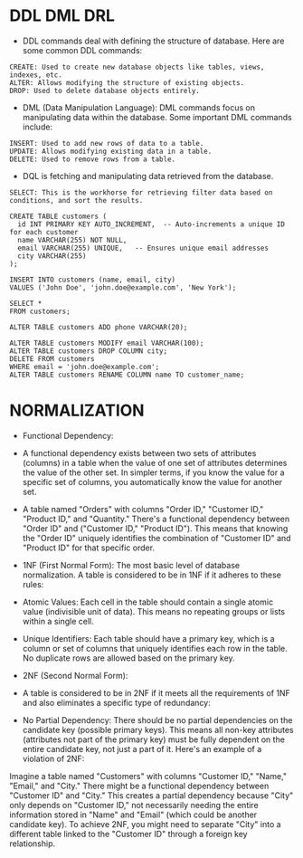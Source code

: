 # DDL DML DRL

* DDL commands deal with defining the structure of database. Here are some common DDL commands:
```
CREATE: Used to create new database objects like tables, views, indexes, etc.
ALTER: Allows modifying the structure of existing objects.
DROP: Used to delete database objects entirely.
```
* DML (Data Manipulation Language): DML commands focus on manipulating data within the database. Some important DML commands include:

```
INSERT: Used to add new rows of data to a table.
UPDATE: Allows modifying existing data in a table.
DELETE: Used to remove rows from a table.
```
* DQL is fetching and manipulating data retrieved from the database.
```
SELECT: This is the workhorse for retrieving filter data based on conditions, and sort the results.
```
```
CREATE TABLE customers (
  id INT PRIMARY KEY AUTO_INCREMENT,  -- Auto-increments a unique ID for each customer
  name VARCHAR(255) NOT NULL,
  email VARCHAR(255) UNIQUE,   -- Ensures unique email addresses
  city VARCHAR(255)
);
```
```
INSERT INTO customers (name, email, city)
VALUES ('John Doe', 'john.doe@example.com', 'New York');
```
```
SELECT *
FROM customers;
```
```
ALTER TABLE customers ADD phone VARCHAR(20);

```
```
ALTER TABLE customers MODIFY email VARCHAR(100);
ALTER TABLE customers DROP COLUMN city;
DELETE FROM customers
WHERE email = 'john.doe@example.com';
ALTER TABLE customers RENAME COLUMN name TO customer_name;

```
# NORMALIZATION
* Functional Dependency:
* A functional dependency exists between two sets of attributes (columns) in a table when the value of one set of attributes determines the value of the other set. In simpler terms, if you know the value for a specific set of columns, you automatically know the value for another set.

* A table named "Orders" with columns "Order ID," "Customer ID," "Product ID," and "Quantity." There's a functional dependency between "Order ID" and ("Customer ID," "Product ID"). This means that knowing the "Order ID" uniquely identifies the combination of "Customer ID" and "Product ID" for that specific order.

* 1NF (First Normal Form):
The most basic level of database normalization. A table is considered to be in 1NF if it adheres to these rules:
* Atomic Values: Each cell in the table should contain a single atomic value (indivisible unit of data). This means no repeating groups or lists within a single cell.
* Unique Identifiers: Each table should have a primary key, which is a column or set of columns that uniquely identifies each row in the table. No duplicate rows are allowed based on the primary key.
* 2NF (Second Normal Form):
* A table is considered to be in 2NF if it meets all the requirements of 1NF and also eliminates a specific type of redundancy:

* No Partial Dependency: There should be no partial dependencies on the candidate key (possible primary keys). This means all non-key attributes (attributes not part of the primary key) must be fully dependent on the entire candidate key, not just a part of it.
Here's an example of a violation of 2NF:

Imagine a table named "Customers" with columns "Customer ID," "Name," "Email," and "City." There might be a functional dependency between "Customer ID" and "City." This creates a partial dependency because "City" only depends on "Customer ID," not necessarily needing the entire information stored in "Name" and "Email" (which could be another candidate key). To achieve 2NF, you might need to separate "City" into a different table linked to the "Customer ID" through a foreign key relationship.
